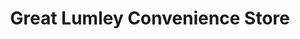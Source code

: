 ---
title: "Great Lumley Convenience Store"
url: /chester-le-street/great-lumley-convenience-store/
shop: convenience
---